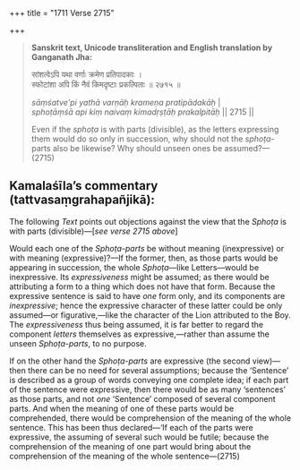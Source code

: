 +++
title = "1711 Verse 2715"

+++
> **Sanskrit text, Unicode transliteration and English translation by Ganganath Jha:** 
>
> सांशत्वेऽपि यथा वर्णाः क्रमेण प्रतिपादकाः ।  
> स्फोटांशा अपि किं नैवं किमदृष्टाः प्रकल्पिताः ॥ २७१५ ॥ 
>
> *sāṃśatve'pi yathā varṇāḥ krameṇa pratipādakāḥ* \|  
> *sphoṭāṃśā api kiṃ naivaṃ kimadṛṣṭāḥ prakalpitāḥ* \|\| 2715 \|\| 
>
> Even if the *sphoṭa* is with parts (divisible), as the letters expressing them would do so only in succession, why should not the *sphoṭa*-parts also be likewise? Why should unseen ones be assumed?—(2715)



## Kamalaśīla’s commentary (tattvasaṃgrahapañjikā):

The following *Text* points out objections against the view that the *Sphoṭa* is with parts (divisible)—[*see verse 2715 above*]

Would each one of the *Sphoṭa-parts* be without meaning (inexpressive) or with meaning (expressive)?—If the former, then, as those parts would be appearing in succession, the whole *Sphoṭa*—like Letters—would be inexpressive. Its *expressiveness* might be assumed; as there would be attributing a form to a thing which does not have that form. Because the expressive sentence is said to have *one* form only, and its components are *inexpressive*; hence the expressive character of these latter could be only assumed—or figurative,—like the character of the Lion attributed to the Boy. The *expressiveness* thus being assumed, it is far better to regard the component *letters* themselves as expressive,—rather than assume the unseen *Sphoṭa-parts*, to no purpose.

If on the other hand the *Sphoṭa-parts* are expressive (the second view)—then there can be no need for several assumptions; because the ‘Sentence’ is described as a group of words conveying one complete idea; if each part of the sentence were expressive, then there would be as many ‘sentences’ as those parts, and not *one* ‘Sentence’ composed of several component parts. And when the meaning of one of these parts would be comprehended, there would be comprehension of the meaning of the whole sentence. This has been thus declared—‘If each of the parts were expressive, the assuming of several such would be futile; because the comprehension of the meaning of one part would bring about the comprehension of the meaning of the whole sentence—(2715)


